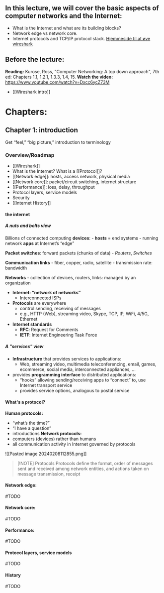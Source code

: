 ## In this lecture, we will cover the basic aspects of computer networks and the Internet:
- What is the Internet and what are its building blocks?
- Network edge vs network core.
- Internet protocols and TCP/IP protocol stack.
[Hjemmeside til at øve wireshark](https://gaia.cs.umass.edu/kurose_ross/wireshark.php)
## Before the lecture:
**Reading:** 
	Kurose, Ross, "Computer Networking: A top down approach", 7th ed: 
	Chapters 1.1, 1.2.1, 1.3.3, 1.4, 15.
**Watch the video:**
	https://www.youtube.com/watch?v=Dxcc6ycZ73M
- [[Wireshark intro]]
# Chapters:
## Chapter 1: introduction
Get “feel,” “big picture,” introduction to terminology
### Overview/Roadmap
- [[Wireshark]]
- What is the Internet? What is a [[Protocol]]?
- [[Network edge]]: hosts, access network, physical media
- [[Network core]]: packet/circuit switching, internet structure
- [[Performance]]: loss, delay, throughput
- Protocol layers, service models
- Security
- [[Internet History]] 
#### the internet 
##### A nuts and bolts view
Billions of connected computing **devices**:
	- **hosts** = end systems
	- running network **apps** at Internet’s “edge”

**Packet switches**: forward packets (chunks of data)
	- *Routers*, *Switches*

**Communication links**
	- fiber, copper, radio, satellite
	- transmission rate: bandwidth

**Networks**
	- collection of devices, routers, links: managed by an organization

- **Internet: “network of networks”**
	- Interconnected ISPs
- **Protocols** are everywhere
	- control sending, receiving of messages
	- e.g., HTTP (Web), streaming video, Skype, TCP, IP, WiFi, 4/5G, Ethernet
- **Internet standards** 
	- **RFC**: Request for Comments
	- **IETF**: Internet Engineering Task Force
##### A "services" view
- **Infrastructure** that provides services to applications:
	- Web, streaming video, multimedia teleconferencing, email, games, ecommerce, social media, interconnected appliances, …
- provides **programming interface** to distributed applications:
	- “hooks” allowing sending/receiving apps to “connect” to, use Internet transport service
	- provides service options, analogous to postal service
#### What's a protocol?
**Human protocols:**
- “what’s the time?”
- “I have a question”
- introductions
**Network protocols:**
- computers (devices) rather than humans
- all communication activity in Internet governed by protocols

![[Pasted image 20240208112855.png]]
> [!NOTE] Protocols
> Protocols define the format, order of messages sent and received among network entities, and actions taken on message transmission, receipt

#### Network edge:
#TODO 

#### Network core:
#TODO 

#### Performance:
#TODO 

#### Protocol layers, service models
#TODO 

#### History
#TODO 